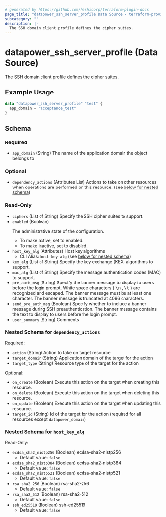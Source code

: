 ```yaml
---
# generated by https://github.com/hashicorp/terraform-plugin-docs
page_title: "datapower_ssh_server_profile Data Source - terraform-provider-datapower"
subcategory: ""
description: |-
  The SSH domain client profile defines the cipher suites.
---
```


# datapower_ssh_server_profile (Data Source)

The SSH domain client profile defines the cipher suites.

## Example Usage

```terraform
data "datapower_ssh_server_profile" "test" {
  app_domain = "acceptance_test"
}
```

<!-- schema generated by tfplugindocs -->
## Schema

### Required

- `app_domain` (String) The name of the application domain the object belongs to

### Optional

- `dependency_actions` (Attributes List) Actions to take on other resources when operations are performed on this resource. (see [below for nested schema](#nestedatt--dependency_actions))

### Read-Only

- `ciphers` (List of String) Specify the SSH cipher suites to support.
- `enabled` (Boolean) <p>The administrative state of the configuration.</p><ul><li>To make active, set to enabled.</li><li>To make inactive, set to disabled.</li></ul>
- `host_key_alg` (Attributes) Host key algorithms
  - CLI Alias: `host-key-alg` (see [below for nested schema](#nestedatt--host_key_alg))
- `kex_alg` (List of String) Specify the key exchange (KEX) algorithms to support.
- `mac_alg` (List of String) Specify the message authentication codes (MAC) to support.
- `pre_auth_msg` (String) Specify the banner message to display to users before the login prompt. White space characters ( <tt>\n</tt> , <tt>\t</tt> ) are recognized and escaped. The banner message must be at least one character. The banner message is truncated at 4096 characters.
- `send_pre_auth_msg` (Boolean) Specify whether to include a banner message during SSH preauthentication. The banner message contains the text to display to users before the login prompt.
- `user_summary` (String) Comments

<a id="nestedatt--dependency_actions"></a>
### Nested Schema for `dependency_actions`

Required:

- `action` (String) Action to take on target resource
- `target_domain` (String) Application domain of the target for the action
- `target_type` (String) Resource type of the target for the action

Optional:

- `on_create` (Boolean) Execute this action on the target when creating this resource.
- `on_delete` (Boolean) Execute this action on the target when deleting this resource.
- `on_update` (Boolean) Execute this action on the target when updating this resource.
- `target_id` (String) Id of the target for the action (required for all resources except `datapower_domain`)


<a id="nestedatt--host_key_alg"></a>
### Nested Schema for `host_key_alg`

Read-Only:

- `ecdsa_sha2_nistp256` (Boolean) ecdsa-sha2-nistp256
  - Default value: `false`
- `ecdsa_sha2_nistp384` (Boolean) ecdsa-sha2-nistp384
  - Default value: `false`
- `ecdsa_sha2_nistp521` (Boolean) ecdsa-sha2-nistp521
  - Default value: `false`
- `rsa_sha2_256` (Boolean) rsa-sha2-256
  - Default value: `false`
- `rsa_sha2_512` (Boolean) rsa-sha2-512
  - Default value: `false`
- `ssh_ed25519` (Boolean) ssh-ed25519
  - Default value: `false`
